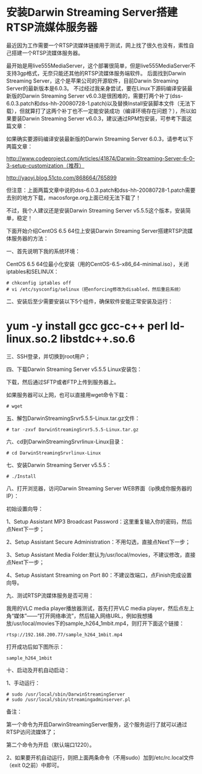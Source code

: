 
# 安装Darwin Streaming Server搭建RTSP流媒体服务器 #

最近因为工作需要一个RTSP流媒体链接用于测试，网上找了很久也没有，索性自己搭建一个RTSP流媒体服务器。

最开始是用live555MediaServer，这个部署很简单，但是live555MediaServer不支持3gp格式，无奈只能还其他的RTSP流媒体服务端软件。
后面找到Darwin Streaming Server，这个是苹果公司的开源软件，目前Darwin Streaming Server的最新版本是6.0.3。
不过经过我亲身尝试，要在Linux下源码编译安装最新版的Darwin Streaming Server v6.0.3是很困难的，需要打两个补丁(dss-6.0.3.patch和dss-hh-20080728-1.patch)以及替换Install安装脚本文件（无法下载），但就算打了这两个补丁也不一定能安装成功（编译环境存在问题？），所以如果要装Darwin Streaming Server v6.0.3，建议通过RPM包安装，可参考下面这篇文章：

如果确实要源码编译安装最新版的Darwin Streaming Server 6.0.3，请参考以下两篇文章：

http://www.codeproject.com/Articles/41874/Darwin-Streaming-Server-6-0-3-setup-customization（推荐）

http://yaoyj.blog.51cto.com/868664/765899

但注意：上面两篇文章中说的dss-6.0.3.patch和dss-hh-20080728-1.patch需要去别的地方下载，macosforge.org上面已经无法下载了！

不过，我个人建议还是安装Darwin Streaming Server v5.5.5这个版本，安装简单，稳定！

下面开始介绍CentOS 6.5 64位上安装Darwin Streaming Server搭建RTSP流媒体服务器的方法：

一、首先说明下我的系统环境：

CentOS 6.5 64位最小化安装（用的CentOS-6.5-x86_64-minimal.iso），关闭iptables和SELINUX：

    # chkconfig iptables off
    # vi /etc/sysconfig/selinux（把enforcing修改为disabled，然后重启系统）

二、安装后至少需要安装以下5个组件，确保软件安能正常安装及运行：

# yum -y install gcc gcc-c++ perl ld-linux.so.2 libstdc++.so.6 #

三、SSH登录，并切换到root用户；

四、下载Darwin Streaming Server v5.5.5 Linux安装包：

下载，然后通过SFTP或者FTP上传到服务器上。

如果服务器可以上网，也可以直接用wget命令下载：

    # wget

五、解包DarwinStreamingSrvr5.5.5-Linux.tar.gz文件：

    # tar -zxvf DarwinStreamingSrvr5.5.5-Linux.tar.gz

六、cd到DarwinStreamingSrvrlinux-Linux目录：

    # cd DarwinStreamingSrvrlinux-Linux

七、安装Darwin Streaming Server v5.5.5：

    # ./Install

八、打开浏览器，访问Darwin Streaming Server WEB界面（ip换成你服务器的IP）：

初始设置向导：

1、Setup Assistant MP3 Broadcast Password：这里重复输入你的密码，然后点Next下一步；

2、Setup Assistant Secure Administration：不用勾选，直接点Next下一步；

3、Setup Assistant Media Folder:默认为/usr/local/movies，不建议修改，直接点Next下一步；

4、Setup Assistant Streaming on Port 80：不建议改端口，点Finish完成设置向导。


九、测试RTSP流媒体服务是否可用：

我用的VLC media player播放器测试，首先打开VLC media player，然后点左上角“媒体”——“打开网络串流”，然后输入网络URL，例如我想播放/usr/local/movies下的sample_h264_1mbit.mp4，则打开下面这个链接：

    rtsp://192.168.200.77/sample_h264_1mbit.mp4

打开成功后如下图所示：

    sample_h264_1mbit

十、启动及开机自动启动：

1、手动运行：

    # sudo /usr/local/sbin/DarwinStreamingServer
    # sudo /usr/local/sbin/streamingadminserver.pl

备注：

第一个命令为开启DarwinStreamingServer服务，这个服务运行了就可以通过RTSP访问流媒体了；

第二个命令为开启（默认端口1220）。

2、如果要开机自动运行，则把上面两条命令（不用sudo）加到/etc/rc.local文件（exit 0之前）中即可。